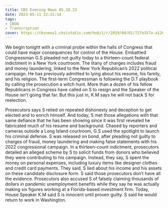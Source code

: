 ```yaml
---
title: CBS Evening News 05.10.23
date: 2023-05-11 22:31:14
tags:
- CBSN
- Transcription
cover: https://cbsnews1.cbsistatic.com/hub/i/r/2019/04/01/727e357a-a126-4138-a2c5-4d3222669d57/thumbnail/640x360/3ff2761028dc5c65cc4f07acd54bcd5c/cbsn2-logo-1920x1080.jpg
---
```

We begin tonight with a criminal probe within the halls of Congress that could have major consequences for control of the House. Embattled Congressman G.S pleaded not guilty today to a thirteen-count federal indictment in a New York courtroom. The litany of charges includes fraud and money laundering, linked to the New York Republican’s 2022 political campaign. He has previously admitted to lying about his resume, his family, and his religion. The first-term Congressman is following the D.T playbook by calling the prosecution a witch hunt. More than a dozen of his fellow Republicans in Congress have called on S to resign and the Speaker of the House isn’t going that far. But this just in, K.M says he will not back S for reelection. 

Prosecutors says S relied on repeated dishonesty and deception to get elected and to enrich himself. And today, S met those allegations with that same defiance that he has been showing since it was first revealed he fabricated much of his resume and background. Chased by reporters and cameras outside a Long Island courtroom, G.S used the spotlight to launch his criminal defense. S was released on bond, after pleading not guilty to charges of fraud, money laundering and making false statements with his 2022 congressional campaign. In a thirteen-count indictment, prosecutors detailed an alleged scheme by S to solicit funds from donors who believed they were contributing to his campaign. Instead, they say, S spent the money on personal expenses, including luxury items like designer clothes and credit card payments. They said, S lied about his income and his assets on these candidate disclosure form. S said those prosecutors don’t have all the evidence. Prosecutors also accused S of falsely claiming thousands of dollars in pandemic unemployment benefits while they say he was actually making six figures working at a Florida-based investment firm. Today, House Speaker K.M said S is innocent until proven guilty. S said he would return to work in Washington. 
